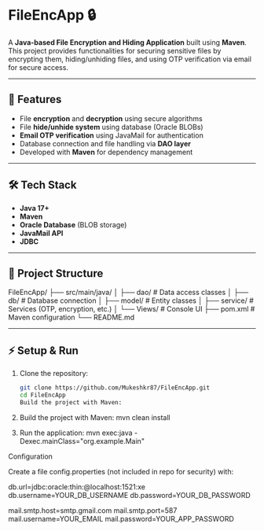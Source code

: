 # FileEncApp 🔒

A **Java-based File Encryption and Hiding Application** built using **Maven**.  
This project provides functionalities for securing sensitive files by encrypting them, hiding/unhiding files, and using OTP verification via email for secure access.

---

## 🚀 Features
- File **encryption** and **decryption** using secure algorithms  
- File **hide/unhide system** using database (Oracle BLOBs)  
- **Email OTP verification** using JavaMail for authentication  
- Database connection and file handling via **DAO layer**  
- Developed with **Maven** for dependency management  

---

## 🛠 Tech Stack
- **Java 17+**
- **Maven**
- **Oracle Database** (BLOB storage)
- **JavaMail API**
- **JDBC**

---

## 📂 Project Structure
FileEncApp/
├── src/main/java/
│ ├── dao/ # Data access classes
│ ├── db/ # Database connection
│ ├── model/ # Entity classes
│ ├── service/ # Services (OTP, encryption, etc.)
│ └── Views/ # Console UI
├── pom.xml # Maven configuration
└── README.md

---

## ⚡ Setup & Run
1. Clone the repository:
   ```bash
   git clone https://github.com/Mukeshkr87/FileEncApp.git
   cd FileEncApp
   Build the project with Maven:

2. Build the project with Maven:
    mvn clean install

3. Run the application:
    mvn exec:java -Dexec.mainClass="org.example.Main"

Configuration

Create a file config.properties (not included in repo for security) with:

db.url=jdbc:oracle:thin:@localhost:1521:xe
db.username=YOUR_DB_USERNAME
db.password=YOUR_DB_PASSWORD

mail.smtp.host=smtp.gmail.com
mail.smtp.port=587
mail.username=YOUR_EMAIL
mail.password=YOUR_APP_PASSWORD

